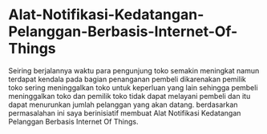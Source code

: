# Alat-Notifikasi-Kedatangan-Pelanggan-Berbasis-Internet-Of-Things
Seiring berjalannya waktu para pengunjung toko semakin meningkat namun terdapat kendala pada bagian penanganan pembeli dikarenakan pemilik toko sering meninggalkan toko untuk keperluan yang lain sehingga pembeli meninggalkan toko dan pemilik toko tidak dapat melayani pembeli dan itu dapat menurunkan jumlah pelanggan yang akan datang. berdasarkan permasalahan ini saya berinisiatif membuat Alat Notifikasi Kedatangan Pelanggan Berbasis Internet Of Things.

